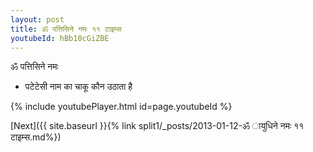 ```yaml
---
layout: post
title: ॐ पत्तिसिने नमः ११ टाइम्स
youtubeId: hBb10cGiZBE
---
```

 
 
 ॐ पत्तिसिने नमः  
 
 -  पटेटेसी नाम का चाकू कौन उठाता है 
 
  
 
  
 
 
 
 
 
 


{% include youtubePlayer.html id=page.youtubeId %}
 
[Next]({{ site.baseurl }}{% link  split1/_posts/2013-01-12-ॐ ायुधिने नमः ११ टाइम्स.md%})
 
